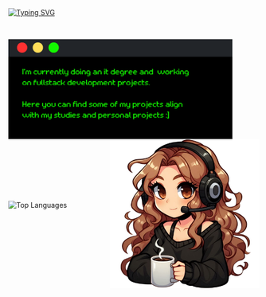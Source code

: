 <div align="left">
 <a href="https://git.io/typing-svg"><img src="https://readme-typing-svg.demolab.com?font=Retropix&duration=4300&pause=1000&color=13F700&random=false&width=435&lines=hi+%3A%5D+i'm+jana" alt="Typing SVG" /></a>
</div>
  <div>
   <div>
    <p> </p>
   <img src="card.png" width="450" align="left">
   </div>
   <img src="drawart.png" width="300" align="right">
   <p> </p>
   <p> </p>
   <p> </p>
  </div>
  <div>
   <p> </p>
   <p> </p>
   <p> </p>
   <p> </p>
   <p> </p>
   <p> </p>
   <p> </p>
     <img src="https://github-readme-stats.vercel.app/api/top-langs/?username=jwnaina&layout=compact&theme=chartreuse-dark" alt="Top Languages">
  </div>
